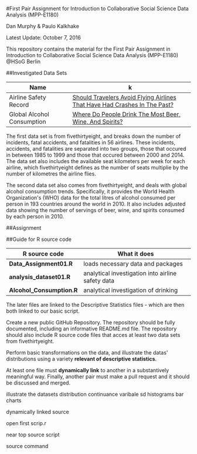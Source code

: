 #First Pair Assignment for Introduction to Collaborative Social Science Data Analysis (MPP-E1180)

Dan Murphy & Paulo Kalkhake

Latest Update: October 7, 2016

This repository contains the material for the First Pair Assignment in Introduction to Collaborative Social Science Data Analysis (MPP-E1180) @HSoG Berlin

##Investigated Data Sets

| Name                    | k |
| ----------------------- | --------------------- | 
| Airline Safety Record     | [Should Travelers Avoid Flying Airlines That Have Had Crashes In The Past?](http://fivethirtyeight.com/features/should-travelers-avoid-flying-airlines-that-have-had-crashes-in-the-past/)                   | 
| Global Alcohol Consumption       | [Where Do People Drink The Most Beer, Wine, And Spirits?](http://fivethirtyeight.com/datalab/dear-mona-followup-where-do-people-drink-the-most-beer-wine-and-spirits/)        |

The first data set is from fivethirtyeight, and breaks down the number of incidents, fatal accidents, and fatalities in 56 airlines. These incidents, accidents, and fatalities are separated into two groups, those that occured in between 1985 to 1999 and those that occured between 2000 and 2014. The data set also includes the available seat kilometers per week for each airline, which fivethirtyeight defines as the number of seats multiplie by the number of kilometres the airline flies. 

The second data set also comes from fivethirtyeight, and deals with global alcohol consumption trends. Specifically, it provides the World Health Organization's (WHO) data for the total litres of alcohol consumed per person in 193 countries around the world in 2010. It also includes adjusted data showing the number of servings of beer, wine, and spirits consumed by each person in 2010. 


##Assignment 


##Guide for R source code

| R source code | What it does |
|---------------|--------------|
|**Data_Assignment01.R** | loads necessary data and packages |
|**analysis_dataset01.R** | analytical investigation into airline safety data |
|**Alcohol_Consumption.R**| analytical investigation of drinking |

The later files are linked to the Descriptive Statistics files - which are then both linked to our basic script.

Create a new public GitHub Repository. The repository should be fully documented, including an informative README.md file. The repository should also include R source code files that acces at least two data sets from fivethirtyeight. 

Perform basic transformations on the data, and illustrate the datas' distributions using a variety **relevant of descriptive statistics**. 

At least one file must **dynamically link** to another in a substantively meaningful way. Finally, another pair must make a pull request and it should be discussed and merged.


illustrate the datasets
distribution
continuance varibale
sd
histograms
bar charts

dynamically linked source

open first scrip.r 

near top source script

source command
